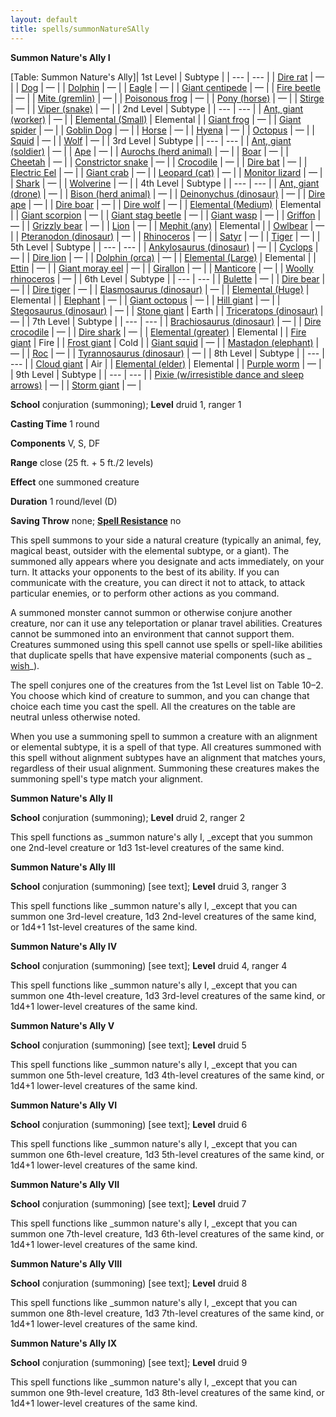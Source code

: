```yaml
---
layout: default
title: spells/summonNatureSAlly
---
```

 **Summon Nature's Ally I**

[Table: Summon Nature's Ally]| 1st Level | Subtype |
| --- | --- |
| [Dire rat](../monsters/rat#_rat-dire) | — |
| [Dog](../monsters/dog#_dog) | — |
| [Dolphin](../monsters/dolphin#_dolphin) | — |
| [Eagle](../monsters/eagle#_eagle) | — |
| [Giant centipede](../monsters/centipede#_centipede-giant) | — |
| [Fire beetle](../monsters/beetle#_beetle-fire) | — |
| [Mite (gremlin)](../monsters/mite#_mite) | — |
| [Poisonous frog](../monsters/frog#_frog-poison) | — |
| [Pony (horse)](../monsters/horse#_horse-pony) | — |
| [Stirge](../monsters/stirge#_stirge) | — |
| [Viper (snake)](../monsters/familiar#_viper) | — |
| 2nd Level | Subtype |
| --- | --- |
| [Ant, giant (worker)](../monsters/ant#_ant-giant) | — |
| [Elemental (Small)](../monsters/elemental#_) | Elemental |
| [Giant frog](../monsters/frog#_frog-giant) | — |
| [Giant spider](../monsters/spider#_spider-giant) | — |
| [Goblin Dog](../monsters/goblinDog#_goblin-dog) | — |
| [Horse](../monsters/horse#_horse) | — |
| [Hyena](../monsters/hyena#_hyena) | — |
| [Octopus](../monsters/octopus#_octopus) | — |
| [Squid](../monsters/squid#_squid) | — |
| [Wolf](../monsters/wolf#_wolf) | — |
| 3rd Level | Subtype |
| --- | --- |
| [Ant, giant (soldier)](../monsters/ant#_ant-giant) | — |
| [Ape](../monsters/ape#_ape) | — |
| [Aurochs (herd animal)](../monsters/herdAnimal#_herd-animal-aurochs) | — |
| [Boar](../monsters/boar#_boar) | — |
| [Cheetah](../monsters/cat#_cat-cheetah) | — |
| [Constrictor snake](../monsters/snake#_snake-constrictor) | — |
| [Crocodile](../monsters/crocodile#_crocodile) | — |
| [Dire bat](../monsters/bat#_bat-dire) | — |
| [Electric Eel](../monsters/eel#_eel-electric) | — |
| [Giant crab](../monsters/crab#_crab-giant) | — |
| [Leopard (cat)](../monsters/cat#_cat-leopard) | — |
| [Monitor lizard](../monsters/lizard#_lizard-monitor) | — |
| [Shark](../monsters/shark#_shark) | — |
| [Wolverine](../monsters/wolverine#_wolverine) | — |
| 4th Level | Subtype |
| --- | --- |
| [Ant, giant (drone)](../monsters/ant#_ant-giant) | — |
| [Bison (herd animal)](../monsters/herdAnimal#_herd-animal-bison) | — |
| [Deinonychus (dinosaur)](../monsters/dinosaur#_dinosaur-deinonychus) | — |
| [Dire ape](../monsters/ape#_ape-dire) | — |
| [Dire boar](../monsters/boar#_boar-dire) | — |
| [Dire wolf](../monsters/wolf#_wolf-dire) | — |
| [Elemental (Medium)](../monsters/elemental#_) | Elemental |
| [Giant scorpion](../monsters/scorpion#_scorpion-giant) | — |
| [Giant stag beetle](../monsters/beetle#_beetle-giant-stag) | — |
| [Giant wasp](../monsters/wasp#_wasp-giant) | — |
| [Griffon](../monsters/griffon#_griffon) | — |
| [Grizzly bear](../monsters/bear#_bear-grizzly) | — |
| [Lion](../monsters/lion#_lion) | — |
| [Mephit (any)](../monsters/mephit#_) | Elemental |
| [Owlbear](../monsters/owlbear#_owlbear) | — |
| [Pteranodon (dinosaur)](../monsters/dinosaur#_dinosaur-pteranodon) | — |
| [Rhinoceros](../monsters/rhinoceros#_rhinoceros) | — |
| [Satyr](../monsters/satyr#_satyr) | — |
| [Tiger](../monsters/tiger#_tiger) | — |
| 5th Level | Subtype |
| --- | --- |
| [Ankylosaurus (dinosaur)](../monsters/dinosaur#_dinosaur-anklosaurus) | — |
| [Cyclops](../monsters/cyclops#_cyclops) | — |
| [Dire lion](../monsters/lion#_lion-dire) | — |
| [Dolphin (orca)](../monsters/dolphin#_dolphin-orca) | — |
| [Elemental (Large)](../monsters/elemental#_) | Elemental |
| [Ettin](../monsters/ettin#_ettin) | — |
| [Giant moray eel](../monsters/eel#_eel-giant-moray) | — |
| [Girallon](../monsters/girallon#_girallon) | — |
| [Manticore](../monsters/manticore#_manticore) | — |
| [Woolly rhinoceros](../monsters/rhinoceros#_rhinoceros-woolly) | — |
| 6th Level | Subtype |
| --- | --- |
| [Bulette](../monsters/bulette#_bulette) | — |
| [Dire bear](../monsters/bear#_bear-dire) | — |
| [Dire tiger](../monsters/tiger#_tiger-dire) | — |
| [Elasmosaurus (dinosaur)](../monsters/dinosaur#_dinosaur-elasmosaurus) | — |
| [Elemental (Huge)](../monsters/elemental#_) | Elemental |
| [Elephant](../monsters/elephant#_elephant) | — |
| [Giant octopus](../monsters/octopus#_octopus-giant) | — |
| [Hill giant](../monsters/giant#_giant-hill) | — |
| [Stegosaurus (dinosaur)](../monsters/dinosaur#_dinosaur-dtegosaurus) | — |
| [Stone giant](../monsters/giant#_giant-stone) | Earth |
| [Triceratops (dinosaur)](../monsters/dinosaur#_dinosaur-triceratops) | — |
| 7th Level | Subtype |
| --- | --- |
| [Brachiosaurus (dinosaur)](../monsters/dinosaur#_dinosaur-brachiosaurus) | — |
| [Dire crocodile](../monsters/crocodile#_crocodile-dire) | — |
| [Dire shark](../monsters/shark#_shark-dire) | — |
| [Elemental (greater)](../monsters/elemental#_) | Elemental |
| [Fire giant](../monsters/giant#_giant-fire) | Fire |
| [Frost giant](../monsters/giant#_giant-frost) | Cold |
| [Giant squid](../monsters/squid#_squid-giant) | — |
| [Mastadon (elephant)](../monsters/elephant#_elephant-mastodon) | — |
| [Roc](../monsters/roc#_roc) | — |
| [Tyrannosaurus (dinosaur)](../monsters/dinosaur#_dinosaur-tyrannosaurus) | — |
| 8th Level | Subtype |
| --- | --- |
| [Cloud giant](../monsters/giant#_giant-cloud) | Air |
| [Elemental (elder)](../monsters/elemental#_) | Elemental |
| [Purple worm](../monsters/purpleWorm#_purple-worm) | — |
| 9th Level | Subtype |
| --- | --- |
| [Pixie (w/irresistible dance and sleep arrows)](../monsters/pixie#_pixie) | — |
| [Storm giant](../monsters/giant#_giant-storm) | — |

**School** conjuration (summoning); **Level** druid 1, ranger 1

**Casting Time** 1 round

**Components** V, S, DF

**Range** close (25 ft. + 5 ft./2 levels)

**Effect** one summoned creature

**Duration** 1 round/level (D)

**Saving Throw** none; **[Spell Resistance](../glossary#_spell-resistance)** no

This spell summons to your side a natural creature (typically an animal, fey, magical beast, outsider with the elemental subtype, or a giant). The summoned ally appears where you designate and acts immediately, on your turn. It attacks your opponents to the best of its ability. If you can communicate with the creature, you can direct it not to attack, to attack particular enemies, or to perform other actions as you command.

A summoned monster cannot summon or otherwise conjure another creature, nor can it use any teleportation or planar travel abilities. Creatures cannot be summoned into an environment that cannot support them. Creatures summoned using this spell cannot use spells or spell-like abilities that duplicate spells that have expensive material components (such as _ [wish](wish#_wish)_).

The spell conjures one of the creatures from the 1st Level list on Table 10–2. You choose which kind of creature to summon, and you can change that choice each time you cast the spell. All the creatures on the table are neutral unless otherwise noted.

When you use a summoning spell to summon a creature with an alignment or elemental subtype, it is a spell of that type. All creatures summoned with this spell without alignment subtypes have an alignment that matches yours, regardless of their usual alignment. Summoning these creatures makes the summoning spell's type match your alignment.

**Summon Nature's Ally II**

**School** conjuration (summoning); **Level** druid 2, ranger 2

This spell functions as _summon nature's ally I, _except that you summon one 2nd-level creature or 1d3 1st-level creatures of the same kind.

**Summon Nature's Ally III**

**School** conjuration (summoning) [see text]; **Level** druid 3, ranger 3

This spell functions like _summon nature's ally I, _except that you can summon one 3rd-level creature, 1d3 2nd-level creatures of the same kind, or 1d4+1 1st-level creatures of the same kind.

**Summon Nature's Ally IV**

**School** conjuration (summoning) [see text]; **Level** druid 4, ranger 4

This spell functions like _summon nature's ally I, _except that you can summon one 4th-level creature, 1d3 3rd-level creatures of the same kind, or 1d4+1 lower-level creatures of the same kind.

**Summon Nature's Ally V**

**School** conjuration (summoning) [see text]; **Level** druid 5

This spell functions like _summon nature's ally I, _except that you can summon one 5th-level creature, 1d3 4th-level creatures of the same kind, or 1d4+1 lower-level creatures of the same kind.

**Summon Nature's Ally VI**

**School** conjuration (summoning) [see text]; **Level** druid 6

This spell functions like _summon nature's ally I, _except that you can summon one 6th-level creature, 1d3 5th-level creatures of the same kind, or 1d4+1 lower-level creatures of the same kind.

**Summon Nature's Ally VII**

**School** conjuration (summoning) [see text]; **Level** druid 7

This spell functions like _summon nature's ally I, _except that you can summon one 7th-level creature, 1d3 6th-level creatures of the same kind, or 1d4+1 lower-level creatures of the same kind.

**Summon Nature's Ally VIII**

**School** conjuration (summoning) [see text]; **Level** druid 8

This spell functions like _summon nature's ally I, _except that you can summon one 8th-level creature, 1d3 7th-level creatures of the same kind, or 1d4+1 lower-level creatures of the same kind.

**Summon Nature's Ally IX**

**School** conjuration (summoning) [see text]; **Level** druid 9

This spell functions like _summon nature's ally I, _except that you can summon one 9th-level creature, 1d3 8th-level creatures of the same kind, or 1d4+1 lower-level creatures of the same kind.

